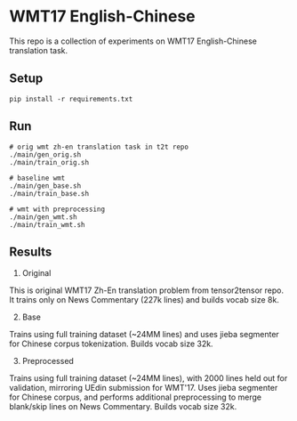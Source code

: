 # WMT17 English-Chinese 

This repo is a collection of experiments on WMT17 English-Chinese translation task. 

## Setup

`pip install -r requirements.txt`

## Run

````
# orig wmt zh-en translation task in t2t repo
./main/gen_orig.sh
./main/train_orig.sh

# baseline wmt
./main/gen_base.sh
./main/train_base.sh

# wmt with preprocessing
./main/gen_wmt.sh
./main/train_wmt.sh

````

## Results

1. Original 

This is original WMT17 Zh-En translation problem from tensor2tensor repo. 
It trains only on News Commentary (227k lines) and builds vocab size 8k.

2. Base

Trains using full training dataset (~24MM lines) and uses jieba segmenter for Chinese corpus tokenization. Builds vocab size 32k. 

3. Preprocessed

Trains using full training dataset (~24MM lines), with 2000 lines held out for validation, mirroring UEdin submission for WMT'17. Uses jieba segmenter for Chinese corpus, and performs additional preprocessing to merge blank/skip lines on News Commentary. Builds vocab size 32k. 